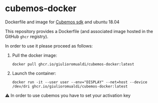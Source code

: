 # cubemos-docker

Dockerfile and image for [Cubemos sdk](https://www.cubemos.com/skeleton-tracking-sdk) and ubuntu 18.04

This repository provides a Dockerfile (and associated image hosted in the GitHub `ghcr` registry).

In order to use it please proceed as follows:

1. Pull the docker image:
    ```console
    docker pull ghcr.io/giulioromualdi/cubemos-docker:latest
    ```
2. Launch the container:
    ```console
    docker run -it --user user --env="DISPLAY" --net=host --device /dev/dri ghcr.io/giulioromualdi/cubemos-docker:latest
    ```
    
    
:warning: In order to use cubemos you have to set your activation key
